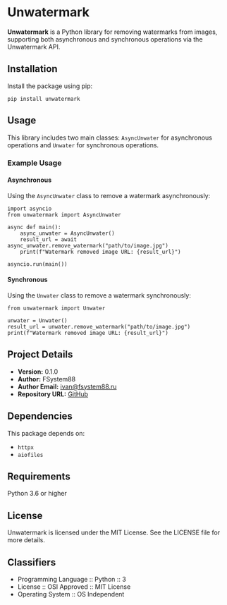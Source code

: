 Unwatermark
==============

**Unwatermark** is a Python library for removing watermarks from images, supporting both asynchronous and synchronous operations via the Unwatermark API.

Installation
------------

Install the package using pip:

    pip install unwatermark

Usage
-----

This library includes two main classes: `AsyncUnwater` for asynchronous operations and `Unwater` for synchronous operations.

### Example Usage

#### Asynchronous

Using the `AsyncUnwater` class to remove a watermark asynchronously:

    import asyncio
    from unwatermark import AsyncUnwater
    
    async def main():
        async_unwater = AsyncUnwater()
        result_url = await async_unwater.remove_watermark("path/to/image.jpg")
        print(f"Watermark removed image URL: {result_url}")
    
    asyncio.run(main())
    

#### Synchronous

Using the `Unwater` class to remove a watermark synchronously:

    from unwatermark import Unwater
    
    unwater = Unwater()
    result_url = unwater.remove_watermark("path/to/image.jpg")
    print(f"Watermark removed image URL: {result_url}")
    

Project Details
---------------

*   **Version:** 0.1.0
*   **Author:** FSystem88
*   **Author Email:** ivan@fsystem88.ru
*   **Repository URL:** [GitHub](https://github.com/FSystem88/unwatermark)

Dependencies
------------

This package depends on:

*   `httpx`
*   `aiofiles`

Requirements
------------

Python 3.6 or higher

License
-------

Unwatermark is licensed under the MIT License. See the LICENSE file for more details.

Classifiers
-----------

*   Programming Language :: Python :: 3
*   License :: OSI Approved :: MIT License
*   Operating System :: OS Independent